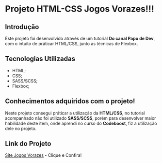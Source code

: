 # Projeto HTML-CSS Jogos Vorazes!!!

## Introdução

Este projeto foi desenvolvido através de um tutorial **Do canal Papo de Dev**, com o intuito de práticar HTML/CSS, junto as técnicas de Flexbox. 

## Tecnologias Utilizadas 

- HTML;
- CSS;
- SASS/SCSS;
- Flexbox;

## Conhecimentos adquiridos com o projeto!

Neste projeto consegui práticar a utilização da **HTML/CSS**, no tutorial acompanhado não foi utilizado **SASS/SCSS**, porém para desenvolver maior habilidade deste item, onde aprendi no curso do **Codeboost**, fiz a utilização dele no projeto. 

## Link do Projeto

[Site Jogos Vorazes](https://html-css-jogos-vorazes.netlify.app/) - Clique e Confira!
